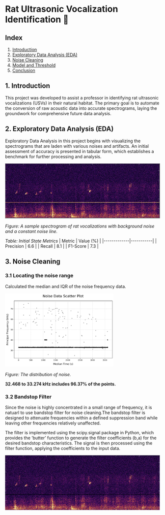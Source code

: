 # Rat Ultrasonic Vocalization Identification 🐀

## Index
1. [Introduction](#1-introduction)
2. [Exploratory Data Analysis (EDA)](#2-exploratory-data-analysis-eda)
3. [Noise Cleaning](#3-noise-cleaning)
4. [Model and Threshold](#4-model-and-threshold)
5. [Conclusion](#5-conclusion)

## 1. Introduction

This project was developed to assist a professor in identifying rat ultrasonic vocalizations (USVs) in their natural habitat. The primary goal is to automate the conversion of raw acoustic data into accurate spectrograms, laying the groundwork for comprehensive future data analysis.

## 2. Exploratory Data Analysis (EDA)

Exploratory Data Analysis in this project begins with visualizing the spectrograms that are laden with various noises and artifacts. An initial assessment of accuracy is presented in tabular form, which establishes a benchmark for further processing and analysis.

![Initial Spectrogram with Noise](plots/raw.png)

*Figure: A sample spectrogram of rat vocalizations with background noise and a constant noise line.*

*Table: Initial State  Metrics*
| Metric      | Value (%) |
|-------------|-----------|
| Precision   | 6.6      |
| Recall      | 8.1     |
| F1-Score    | 7.3     |

## 3. Noise Cleaning

### 3.1 Locating the noise range

Calculated the median and IQR of the noise frequency data.

<img src="plots/Noise_dist.png" alt="Distribution of Noise" width="70%" />

*Figure: The distribution of noise.*

**32.468 to 33.274 kHz includes 96.37% of the points.**

### 3.2 Bandstop Filter 
Since the noise is highly concentrated in a small range of frequency, it is natuarl to use bandstop filter for noise cleaning.The bandstop filter is designed to attenuate frequencies within a defined suppression band while leaving other frequencies relatively unaffected.  
  
The filter is implemented using the scipy.signal package in Python, which provides the ‘butter’ function to generate the filter coefficients (b,a) for the desired bandstop characteristics. The signal is then processed using the filter function, applying the coefficients to the input data.  

![Processed Spectrogram](plots/32khz.png)
